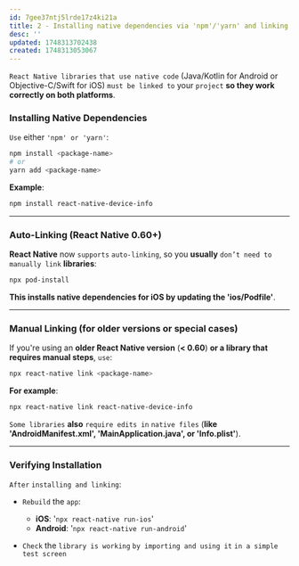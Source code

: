 ```yaml
---
id: 7gee37ntj5lrde17z4ki21a
title: 2 - Installing native dependencies via 'npm'/'yarn' and linking
desc: ''
updated: 1748313702438
created: 1748313053067
---
```


`React Native libraries` `that use native code` (Java/Kotlin for Android or Objective-C/Swift for iOS) `must be linked to` your `project` **so they work correctly on both platforms**.

### Installing Native Dependencies

`Use` either `'npm' or 'yarn'`:

```bash
npm install <package-name>
# or
yarn add <package-name>
```

**Example**:

```bash
npm install react-native-device-info
```

---

### Auto-Linking (React Native 0.60+)

**React Native** now `supports` `auto-linking`, so you **usually** `don’t need to` `manually link` **libraries**:

```bash
npx pod-install
```

**This installs native dependencies for iOS by updating the 'ios/Podfile'**.

---

### Manual Linking (for older versions or special cases)

If you're using an **older React Native version** (**< 0.60**) **or a library that requires manual steps**, `use`:

```bash
npx react-native link <package-name>
```

**For example**:

```bash
npx react-native link react-native-device-info
```

`Some libraries` **also** `require edits in` `native files` (**like 'AndroidManifest.xml', 'MainApplication.java', or 'Info.plist'**).

---

### Verifying Installation

`After` `installing and linking`:

* `Rebuild` the `app`:

  * **iOS**: '`npx react-native run-ios`'
  * **Android**: '`npx react-native run-android`'
* `Check` the `library is working` `by importing and using it` `in a simple test screen`
